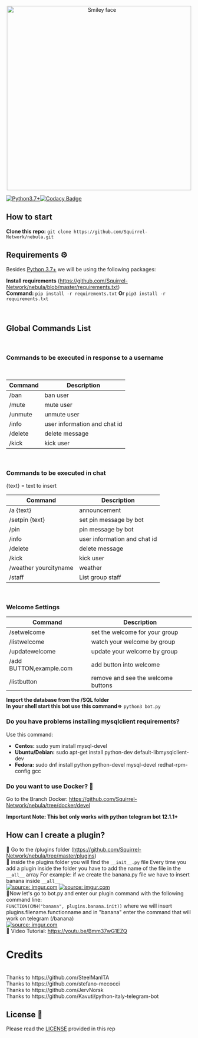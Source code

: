 <p align="center">
<img src="https://i.imgur.com/Qsdgosd.jpg" alt="Smiley face" height="500" width="500">
</p>

[![Python3.7+](https://img.shields.io/badge/Python-3.7%2B-green.svg)](https://www.python.org/downloads)[![Codacy Badge](https://api.codacy.com/project/badge/Grade/4988792a122f410bb6ef1bbca6c3d6ad)](https://www.codacy.com/gh/Squirrel-Network/nebula?utm_source=github.com&amp;utm_medium=referral&amp;utm_content=Infocom-Telegram-Community/nebula&amp;utm_campaign=Badge_Grade)

## How to start

<b>Clone this repo:</b> ```git clone https://github.com/Squirrel-Network/nebula.git```
<br>

## Requirements ⚙️

Besides [Python 3.7+](https://www.python.org/downloads/) we will be using the following packages:

<b>Install requirements</b> (https://github.com/Squirrel-Network/nebula/blob/master/requirements.txt)
<br>
<b>Command:</b> ```pip install -r requirements.txt``` <b>Or</b> ```pip3 install -r requirements.txt```

<br>

## Global Commands List
<br>
<h3>Commands to be executed in response to a username</h3>
<br>


| Command | Description |
| --- | --- |
| /ban | ban user |
| /mute | mute user |
| /unmute | unmute user |
| /info | user information and chat id |
| /delete | delete message |
| /kick | kick user |
<br>
<h3>Commands to be executed in chat</h3>
{text} = text to insert

| Command | Description |
| --- | --- |
| /a {text}| announcement |
| /setpin {text} | set pin message by bot |
| /pin | pin message by bot |
| /info | user information and chat id |
| /delete | delete message |
| /kick | kick user |
| /weather yourcityname | weather |
| /staff | List group staff |
<br>
<h3>Welcome Settings</h3>

| Command | Description |
| --- | --- |
| /setwelcome | set the welcome for your group |
| /listwelcome | watch your welcome by group |
| /updatewelcome | update your welcome by group |
| /add BUTTON,example.com | add button into welcome |
| /listbutton | remove and see the welcome buttons |


<b>Import the database from the /SQL folder</b>
<br>
<b>In your shell start this bot use this command=></b> ```python3 bot.py```

### Do you have problems installing mysqlclient requirements?
Use this command:
<ul>
<li><b>Centos:</b> sudo yum install mysql-devel</li>
<li><b>Ubuntu/Debian:</b> sudo apt-get install python-dev default-libmysqlclient-dev</li>
<li><b>Fedora:</b> sudo dnf install python python-devel mysql-devel redhat-rpm-config gcc</li>
</ul>

### Do you want to use Docker? 🐳
Go to the Branch Docker: https://github.com/Squirrel-Network/nebula/tree/docker/devel

<b>Important Note: This bot only works with python telegram bot 12.1.1+</b>
<br>

## How can I create a plugin?
🔷 Go to the /plugins folder (https://github.com/Squirrel-Network/nebula/tree/master/plugins)
<br>
🔷 inside the plugins folder you will find the ```__init__.py``` file
    Every time you add a plugin inside the folder you have to add the name of the file in the ```__all__``` array
    For example:
    if we create the banana.py file we have to insert banana inside ```__all__```
    <br>
    <a href="https://imgur.com/pMiwxIR"><img src="https://i.imgur.com/pMiwxIR.png" title="source: imgur.com" /></a>
    <a href="https://imgur.com/dR0nN1P"><img src="https://i.imgur.com/dR0nN1P.png" title="source: imgur.com" /></a>
    <br>
🔷Now let's go to bot.py and enter our plugin command with the following command line:
<br>
    ```FUNCTION(CMH("banana", plugins.banana.init))```
    where we will insert plugins.filename.functionname
    and in "banana" enter the command that will work on telegram (/banana)
    <br>
    <a href="https://imgur.com/sOoPruP"><img src="https://i.imgur.com/sOoPruP.png" title="source: imgur.com" /></a>
    <br>
🔷 Video Tutorial: https://youtu.be/Bmm37wG1EZQ

# Credits
<br>
Thanks to https://github.com/SteelManITA
<br>
Thanks to https://github.com/stefano-mecocci
<br>
Thanks to https://github.com/JervNorsk
<br>
Thanks to https://github.com/Kavuti/python-italy-telegram-bot

## License 📄

Please read the [LICENSE](LICENSE) provided in this rep